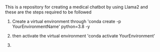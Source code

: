 This is a repository for creating a medical chatbot by using Llama2 and these are the steps required to be followed

01. Create a virtual environment through
    'conda create -p YourEnvironmentName' python=3.8 -y

02. then activate the virtual environment
    'conda activate YourEnvironment'

03. 